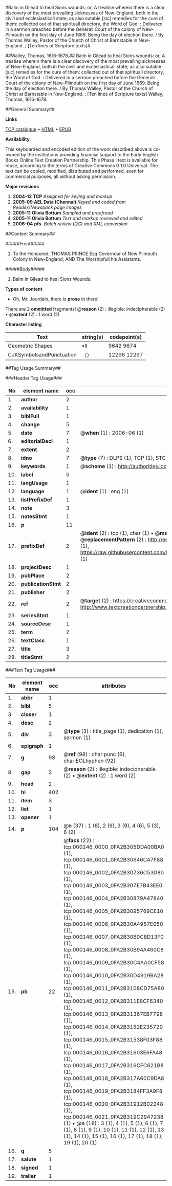 #Balm in Gilead to heal Sions wounds: or, A treatise wherein there is a clear discovery of the most prevailing sicknesses of New-England, both in the civill and ecclesiasticall state; as also sutable [sic] remedies for the cure of them: collected out of that spirituall directory, the Word of God. : Delivered in a sermon preached before the Generall Court of the colony of New-Plimouth on the first day of June 1669. Being the day of election there. / By Thomas Walley, Pastor of the Church of Christ at Barnstable in New-England. ; [Ten lines of Scripture texts]#

##Walley, Thomas, 1616-1678.##
Balm in Gilead to heal Sions wounds: or, A treatise wherein there is a clear discovery of the most prevailing sicknesses of New-England, both in the civill and ecclesiasticall state; as also sutable [sic] remedies for the cure of them: collected out of that spirituall directory, the Word of God. : Delivered in a sermon preached before the Generall Court of the colony of New-Plimouth on the first day of June 1669. Being the day of election there. / By Thomas Walley, Pastor of the Church of Christ at Barnstable in New-England. ; [Ten lines of Scripture texts]
Walley, Thomas, 1616-1678.

##General Summary##

**Links**

[TCP catalogue](http://www.ota.ox.ac.uk/tcp/)  • 
[HTML](http://tei.it.ox.ac.uk/tcp/Texts-HTML/free/N00/N00093.html)  • 
[EPUB](http://tei.it.ox.ac.uk/tcp/Texts-EPUB/free/N00/N00093.epub)

**Availability**

This keyboarded and encoded edition of the
	       work described above is co-owned by the institutions
	       providing financial support to the Early English Books
	       Online Text Creation Partnership. This Phase I text is
	       available for reuse, according to the terms of Creative
	       Commons 0 1.0 Universal. The text can be copied,
	       modified, distributed and performed, even for
	       commercial purposes, all without asking permission.

**Major revisions**

1. __2004-12__ __TCP__ *Assigned for keying and markup*
1. __2005-09__ __AEL Data (Chennai)__ *Keyed and coded from Readex/Newsbank page images*
1. __2005-11__ __Olivia Bottum__ *Sampled and proofread*
1. __2005-11__ __Olivia Bottum__ *Text and markup reviewed and edited*
1. __2006-04__ __pfs.__ *Batch review (QC) and XML conversion*

##Content Summary##

#####Front#####

1. To the Honoured, THOMAS PRINCE Esq Governour of New Plimouth Colony in New-England; AND The Worshipfull his Assistants.

#####Body#####

1. Balm in Gilead to heal Sions Wounds.

**Types of content**

  * Oh, Mr. Jourdain, there is **prose** in there!

There are 2 **ommitted** fragments! 
 @__reason__ (2) : illegible: indecipherable (2)  •  @__extent__ (2) : 1 word (2)

**Character listing**


|Text|string(s)|codepoint(s)|
|---|---|---|
|Geometric Shapes|▪◊|9642 9674|
|CJKSymbolsandPunctuation|〈〉|12296 12297|

##Tag Usage Summary##

###Header Tag Usage###

|No|element name|occ|attributes|
|---|---|---|---|
|1.|__author__|2||
|2.|__availability__|1||
|3.|__biblFull__|1||
|4.|__change__|5||
|5.|__date__|7| @__when__ (1) : 2006-06 (1)|
|6.|__editorialDecl__|1||
|7.|__extent__|2||
|8.|__idno__|7| @__type__ (7) : DLPS (1), TCP (1), STC (2), NOTIS (1), IMAGE-SET (1), EVANS-CITATION (1)|
|9.|__keywords__|1| @__scheme__ (1) : http://authorities.loc.gov/ (1)|
|10.|__label__|5||
|11.|__langUsage__|1||
|12.|__language__|1| @__ident__ (1) : eng (1)|
|13.|__listPrefixDef__|1||
|14.|__note__|3||
|15.|__notesStmt__|1||
|16.|__p__|11||
|17.|__prefixDef__|2| @__ident__ (2) : tcp (1), char (1)  •  @__matchPattern__ (2) : ([0-9\-]+):([0-9IVX]+) (1), (.+) (1)  •  @__replacementPattern__ (2) : http://eebo.chadwyck.com/downloadtiff?vid=$1&page=$2 (1), https://raw.githubusercontent.com/textcreationpartnership/Texts/master/tcpchars.xml#$1 (1)|
|18.|__projectDesc__|1||
|19.|__pubPlace__|2||
|20.|__publicationStmt__|2||
|21.|__publisher__|2||
|22.|__ref__|2| @__target__ (2) : https://creativecommons.org/publicdomain/zero/1.0/ (1), http://www.textcreationpartnership.org/docs/. (1)|
|23.|__seriesStmt__|1||
|24.|__sourceDesc__|1||
|25.|__term__|2||
|26.|__textClass__|1||
|27.|__title__|3||
|28.|__titleStmt__|2||


###Text Tag Usage###

|No|element name|occ|attributes|
|---|---|---|---|
|1.|__abbr__|1||
|2.|__bibl__|5||
|3.|__closer__|1||
|4.|__desc__|2||
|5.|__div__|3| @__type__ (3) : title_page (1), dedication (1), sermon (1)|
|6.|__epigraph__|1||
|7.|__g__|98| @__ref__ (98) : char:punc (6), char:EOLhyphen (92)|
|8.|__gap__|2| @__reason__ (2) : illegible: indecipherable (2)  •  @__extent__ (2) : 1 word (2)|
|9.|__head__|2||
|10.|__hi__|402||
|11.|__item__|3||
|12.|__list__|1||
|13.|__opener__|1||
|14.|__p__|104| @__n__ (37) : 1 (8), 2 (9), 3 (9), 4 (6), 5 (3), 6 (2)|
|15.|__pb__|22| @__facs__ (22) : tcp:000146_0000_0FA2B305DDA00BA0 (1), tcp:000146_0001_0FA2B30646C47F88 (1), tcp:000146_0002_0FA2B30736C53D80 (1), tcp:000146_0003_0FA2B307E7B43EE0 (1), tcp:000146_0004_0FA2B30879A47840 (1), tcp:000146_0005_0FA2B3095769CE10 (1), tcp:000146_0006_0FA2B30A4957E050 (1), tcp:000146_0007_0FA2B30B0CBD13F0 (1), tcp:000146_0008_0FA2B30B94A460C8 (1), tcp:000146_0009_0FA2B30C4AA0CF58 (1), tcp:000146_0010_0FA2B30D4919BA28 (1), tcp:000146_0011_0FA2B3108CD75A80 (1), tcp:000146_0012_0FA2B311E8CF6340 (1), tcp:000146_0013_0FA2B31367EB7798 (1), tcp:000146_0014_0FA2B3152E235720 (1), tcp:000146_0015_0FA2B31538F03F88 (1), tcp:000146_0016_0FA2B31603E6FA48 (1), tcp:000146_0017_0FA2B316CFC621B8 (1), tcp:000146_0018_0FA2B317A60C9DA8 (1), tcp:000146_0019_0FA2B3184FF3A9F8 (1), tcp:000146_0020_0FA2B31912B02248 (1), tcp:000146_0021_0FA2B319C2947238 (1)  •  @__n__ (18) : 3 (1), 4 (1), 5 (1), 6 (1), 7 (1), 8 (1), 9 (1), 10 (1), 11 (1), 12 (1), 13 (1), 14 (1), 15 (1), 16 (1), 17 (1), 18 (1), 19 (1), 20 (1)|
|16.|__q__|5||
|17.|__salute__|1||
|18.|__signed__|1||
|19.|__trailer__|1||
